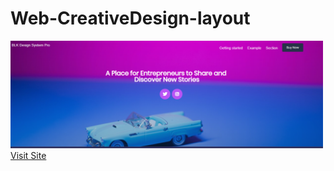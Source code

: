 # Web-CreativeDesign-layout

<img src="screenshot/creative.PNG" width="500px"/>
<a href="https://demos-creative-design.netlify.com" target="_blank">Visit Site</a>
